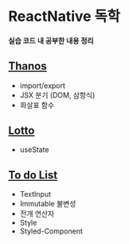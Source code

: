# ReactNative 독학

 
 #### 실습 코드 내 공부한 내용 정리 
 
 ## [Thanos](https://github.com/o920/ReactNative/blob/main/Thanos/App.js)
 * import/export
 * JSX 분기 (DOM, 삼항식)
 * 화살표 함수

 ## [Lotto](https://github.com/o920/ReactNative/blob/main/Lotto/App.js)
 * useState

 ## [To do List](https://github.com/o920/ReactNative/blob/main/TodoList/App.js)
 * TextInput
 * Immutable 불변성
 * 전개 연산자
 * Style
 * Styled-Component
